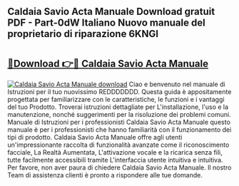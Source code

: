 ## Caldaia Savio Acta Manuale Download gratuit PDF - Part-0dW Italiano Nuovo manuale del proprietario di riparazione 6KNGl

# <h2><a href="http://dfcea3w.blite.top/?on=Caldaia+Savio+Acta+Manuale">🔗Download 👉🔴 Caldaia Savio Acta Manuale</a></h2>

[![Caldaia Savio Acta Manuale download](https://i.imgur.com/lujVjoI.png)](http://dfcea3w.blite.top/?on=Caldaia+Savio+Acta+Manuale)
Ciao e benvenuto nel manuale di Istruzioni per il tuo nuovissimo REDDDDDDD. Questa guida è appositamente progettata per familiarizzare con le caratteristiche, le funzioni e i vantaggi del tuo Prodotto. Troverai istruzioni dettagliate per L'installazione, l'uso e la manutenzione, nonché suggerimenti per la risoluzione dei problemi comuni. Manuale di Istruzioni per i professionisti Caldaia Savio Acta Manuale questo manuale è per i professionisti che hanno familiarità con il funzionamento dei tipi di prodotto. Caldaia Savio Acta Manuale offre agli utenti un'impressionante raccolta di funzionalità avanzate come il riconoscimento facciale, La Realtà Aumentata, L'attivazione vocale e la ricarica senza fili, tutte facilmente accessibili tramite L'interfaccia utente intuitiva e intuitiva. Per favore, non aver paura di chiedere Caldaia Savio Acta Manuale. Il nostro Team di assistenza clienti è pronto a rispondere alle tue domande.
